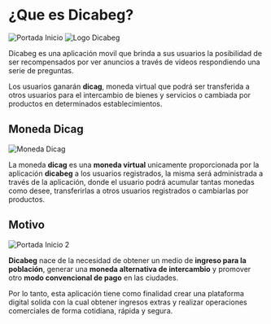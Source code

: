 # ¿Que es Dicabeg?

<img class="covers cover-page-r" :src="$withBase('/img/portada_inicio.jpg')" alt="Portada Inicio" />

<img class="logos-spin" :src="$withBase('/img/dicabeg.png')" alt="Logo Dicabeg" />

Dicabeg es una aplicación movil que brinda a sus usuarios la posibilidad de ser recompensados por ver anuncios a través de videos respondiendo una serie de preguntas.

Los usuarios ganarán **dicag**, moneda virtual que podrá ser transferida a otros usuarios para el intercambio de bienes y servicios o cambiada por productos en determinados establecimientos.

## Moneda Dicag

<img class="logos-spin" :src="$withBase('/img/dicag.png')" alt="Moneda Dicag" />

La moneda **dicag** es una **moneda virtual** unicamente proporcionada por la aplicación **dicabeg** a los usuarios registrados, la misma será administrada a través de la aplicación, donde el usuario podrá acumular tantas monedas como desee, transferirlas a otros usuarios registrados o cambiarlas por productos.

## Motivo

<img class="covers cover-page-l" :src="$withBase('/img/portada_inicio2.jpg')" alt="Portada Inicio 2" />

**Dicabeg** nace de la necesidad de obtener un medio de **ingreso para la población**, generar una **moneda alternativa de intercambio** y promover otro **modo convencional de pago** en las ciudades.

Por lo tanto, esta aplicación tiene como finalidad crear una plataforma digital solida con la cual obtener ingresos extras y realizar operaciones comerciales de forma cotidiana, rápida y segura.
